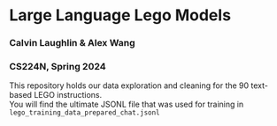 # Large Language Lego Models  
### Calvin Laughlin & Alex Wang  
### CS224N, Spring 2024  
This repository holds our data exploration and cleaning for the 90 text-based LEGO instructions.   
You will find the ultimate JSONL file that was used for training in `lego_training_data_prepared_chat.jsonl`
